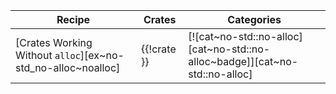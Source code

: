 | Recipe | Crates | Categories |
|--------|--------|------------|
| [Crates Working Without `alloc`][ex~no-std_no-alloc~noalloc] | {{!crate }} | [![cat~no-std::no-alloc][cat~no-std::no-alloc~badge]][cat~no-std::no-alloc] |
